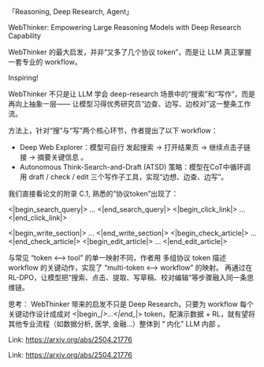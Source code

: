 「Reasoning, Deep Research, Agent」

WebThinker: Empowering Large Reasoning Models with Deep Research Capability

WebThinker 的最大启发，并非“又多了几个协议 token”，而是让 LLM 真正掌握一套专业的 workflow。

Inspiring!

WebThinker 不只是让 LLM 学会 deep-research 场景中的“搜索”和“写作”，而是再向上抽象一层—— 让模型习得优秀研究员“边查、边写、边校对”这一整条工作流。

方法上，针对“搜”与“写”两个核心环节，作者提出了以下 workflow：
- Deep Web Explorer：模型可自行 发起搜索 -> 打开结果页 -> 继续点击子链接 -> 摘要关键信息 。
- Autonomous Think-Search-and-Draft (ATSD) 策略：模型在CoT中循环调用 draft / check / edit 三个写作子工具，实现“边想、边查、边写”。

我们直接看论文的附录 C.1,  熟悉的“协议token”出现了：

<|begin_search_query|> … <|end_search_query|>
<|begin_click_link|> … <|end_click_link|>

<|begin_write_section|> … <|end_write_section|>
<|begin_check_article|> … <|end_check_article|>
<|begin_edit_article|> … <|end_edit_article|>

与常见 “token <--> tool” 的单一映射不同，作者用 多组协议 token 描述 workflow 的关键动作，实现了 “multi-token <--> workflow” 的映射。
再通过在RL-DPO，让模型把“搜索、点击、提取、写草稿、校对编辑”等步骤融入同一条思维链。

思考：
WebThinker 带来的启发不只是   Deep Research，只要为 workflow 每个关键动作设计成成对 <|begin_*|>…<|end_*|> token，配演示数据 + RL，就有望将其他专业流程（如数据分析, 医学, 金融...）整体到 “ 内化” LLM 内部 。

Link:
https://arxiv.org/abs/2504.21776

Link:
https://arxiv.org/abs/2504.21776

